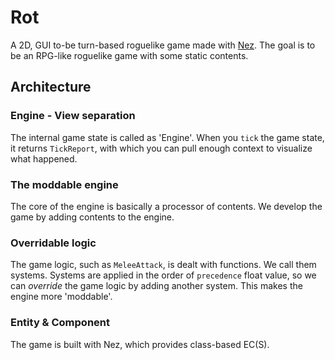 # Rot
A 2D, GUI to-be turn-based roguelike game made with [Nez](https://github.com/prime31/Nez). The goal is to be an RPG-like roguelike game with some static contents.

## Architecture

### Engine - View separation
The internal game state is called as 'Engine'. When you `tick` the game state, it returns `TickReport`, with which you can pull enough context to visualize what happened.

### The moddable engine
The core of the engine is basically a processor of contents. We develop the game by adding contents to the engine.

### Overridable logic
The game logic, such as `MeleeAttack`, is dealt with functions. We call them systems. Systems are applied in the order of `precedence` float value, so we can *override* the game logic by adding another system. This makes the engine more 'moddable'.

### Entity & Component
The game is built with Nez, which provides class-based EC(S).
